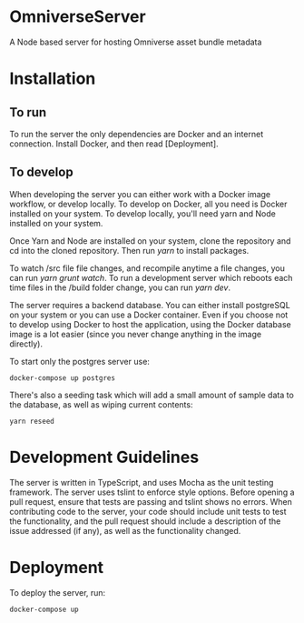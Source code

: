 # OmniverseServer

A Node based server for hosting Omniverse asset bundle metadata

# Installation
## To run
To run the server the only dependencies are Docker and an internet connection. Install Docker, and then
read [Deployment].

## To develop
When developing the server you can either work with a Docker image workflow, or develop locally. To develop
on Docker, all you need is Docker installed on your system. To develop locally, you'll need yarn and Node
installed on your system.

Once Yarn and Node are installed on your system, clone the repository and cd into the cloned repository. Then
run *yarn* to install packages.

To watch /src file file changes, and recompile anytime a file changes, you can run *yarn grunt watch*. To run
a development server which reboots each time files in the /build folder change, you can run *yarn dev*.

The server requires a backend database. You can either install postgreSQL on your system or you can use a Docker
container. Even if you choose not to develop using Docker to host the application, using the Docker database image
is a lot easier (since you never change anything in the image directly).

To start only the postgres server use:
```
docker-compose up postgres
```

There's also a seeding task which will add a small amount of sample data to the database, as well as wiping current
contents:
```
yarn reseed
```

# Development Guidelines
The server is written in TypeScript, and uses Mocha as the unit testing framework. The server uses tslint to enforce
style options. Before opening a pull request, ensure that tests are passing and tslint shows no errors. When contributing
code to the server, your code should include unit tests to test the functionality, and the pull request should include
a description of the issue addressed (if any), as well as the functionality changed.

# Deployment
To deploy the server, run:
```
docker-compose up
```
